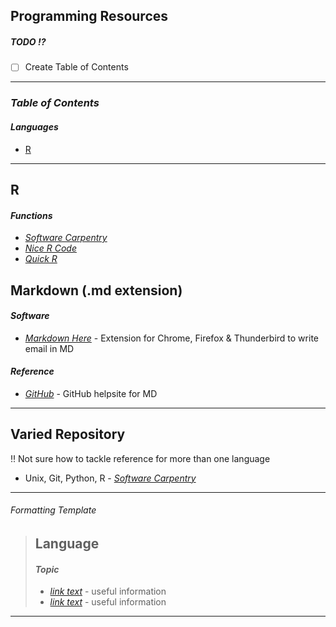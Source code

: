 ## Programming Resources

##### *TODO* :interrobang:
- [ ] Create Table of Contents
---
### _Table of Contents_
#### *Languages*
* [R](../blob/master/README.md#R)
---

## R
#### _Functions_
* _[Software Carpentry](http://swcarpentry.github.io/r-novice-inflammation/02-func-R/index.html)_
* _[Nice R Code](https://nicercode.github.io/guides/functions/)_
* _[Quick R](https://www.statmethods.net/management/userfunctions.html)_

## Markdown (.md extension)
#### _Software_
* _[Markdown Here](https://github.com/adam-p/markdown-here)_ - Extension for Chrome, Firefox & Thunderbird to write email in MD
#### _Reference_
* _[GitHub](https://help.github.com/articles/basic-writing-and-formatting-syntax/)_ - GitHub helpsite for MD


---
## Varied Repository
:bangbang: Not sure how to tackle reference for more than one language
* Unix, Git, Python, R - _[Software Carpentry](https://software-carpentry.org/lessons/)_

---
###### _Formatting Template_
> ## Language
> #### _Topic_ 
> * _[link text](url)_ - useful information
> * _[link text](url)_ - useful information
---
